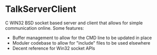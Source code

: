 # TalkServerClient

C WIN32 BSD socket based server and client that allows for simple communication online. 
Some features:
- Buffer management to allow for the CMD line to be updated in place
- Moduler codebase to allow for "include" files to be used elsewhere
- Decent reference for Win32 socket APIs
